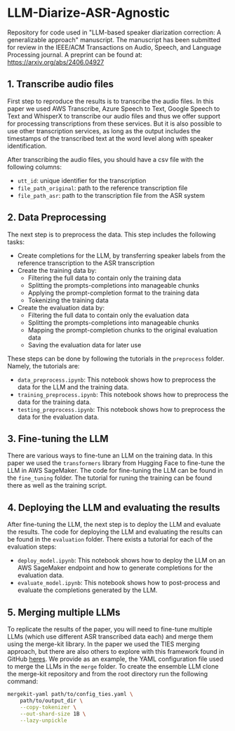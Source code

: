 # LLM-Diarize-ASR-Agnostic

Repository for code used in "LLM-based speaker diarization correction: A generalizable approach" manuscript. The manuscript has been submitted for review in the IEEE/ACM Transactions on Audio, Speech, and Language Processing journal. A preprint can be found at: https://arxiv.org/abs/2406.04927 

## 1. Transcribe audio files

First step to reproduce the results is to transcribe the audio files. In this paper we used AWS Transcribe, Azure Speech to Text, Google Speech to Text and WhisperX to transcribe our audio files and thus we offer support for processing transcriptions from these services. But it is also possible to use other transcription services, as long as the output includes the timestamps of the transcribed text at the word level along with speaker identification.

After transcribing the audio files, you should have a csv file with the following columns:

* `utt_id`: unique identifier for the transcription
* `file_path_original`: path to the reference transcription file
* `file_path_asr`: path to the transcription file from the ASR system

## 2. Data Preprocessing

The next step is to preprocess the data. This step includes the following tasks:

* Create completions for the LLM, by transferring speaker labels from the reference transcription to the ASR transcription
* Create the training data by:
  * Filtering the full data to contain only the training data
  * Splitting the prompts-completions into manageable chunks
  * Applying the prompt-completion format to the training data
  * Tokenizing the training data
* Create the evaluation data by:
  * Filtering the full data to contain only the evaluation data
  * Splitting the prompts-completions into manageable chunks
  * Mapping the prompt-completion chunks to the original evaluation data
  * Saving the evaluation data for later use

These steps can be done by following the tutorials in the `preprocess` folder. Namely, the tutorials are:

* `data_preprocess.ipynb`: This notebook shows how to preprocess the data for the LLM and the training data.
* `training_preprocess.ipynb`: This notebook shows how to preprocess the data for the training data.
* `testing_preprocess.ipynb`: This notebook shows how to preprocess the data for the evaluation data.

## 3. Fine-tuning the LLM

There are various ways to fine-tune an LLM on the training data. In this paper we used the `transformers` library from Hugging Face to fine-tune the LLM in AWS SageMaker. The code for fine-tuning the LLM can be found in the `fine_tuning` folder. The tutorial for runing the training can be found there as well as the training script.

## 4. Deploying the LLM and evaluating the results

After fine-tuning the LLM, the next step is to deploy the LLM and evaluate the results. The code for deploying the LLM and evaluating the results can be found in the `evaluation` folder. There exists a tutorial for each of the evaluation steps:

* `deploy_model.ipynb`: This notebook shows how to deploy the LLM on an AWS SageMaker endpoint and how to generate completions for the evaluation data.
* `evaluate_model.ipynb`: This notebook shows how to post-process and evaluate the completions generated by the LLM.

## 5. Merging multiple LLMs

To replicate the results of the paper, you will need to fine-tune multiple LLMs (which use different ASR transcribed data each) and merge them using the merge-kit library. In the paper we used the TIES merging approach, but there are also others to explore with this framework found in GitHub [heres](https://github.com/arcee-ai/mergekit/tree/main#merge-methods). We provide as an example, the YAML configuration file used to merge the LLMs in the `merge` folder. To create the ensemble LLM clone the merge-kit repository and from the root directory run the following command:

```bash
mergekit-yaml path/to/config_ties.yaml \
    path/to/output_dir \
    --copy-tokenizer \
    --out-shard-size 1B \
    --lazy-unpickle
```
